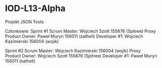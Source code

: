 # IOD-L13-Alpha
Projekt JSON Tools

Członkowie:
Sprint #1
Scrum Master: Wojciech Szott 155876 (Spitree)
Proxy Product Owner: Paweł Muryn 156011 (sathell)
Developer #1: Wojciech Kazimierski 156004 (wojik)

Sprint #2
Scrum Master: Wojciech Kazimierski 156004 (wojik)
Proxy Product Owner:  Wojciech Szott 155876 (Spitree)
Developer #1: Paweł Muryn 156011 (sathell)
